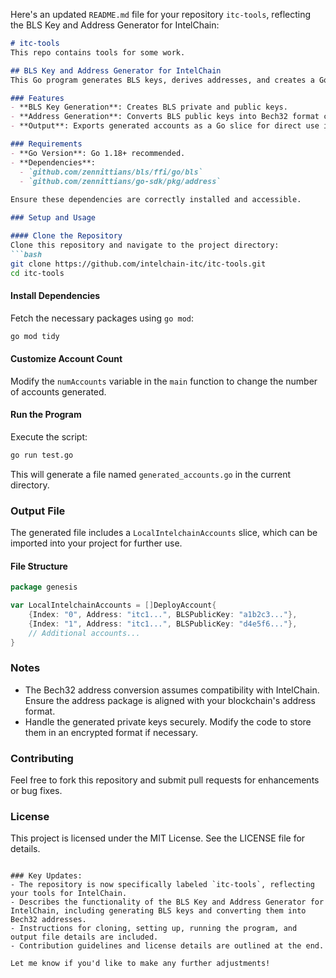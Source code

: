 Here's an updated `README.md` file for your repository `itc-tools`, reflecting the BLS Key and Address Generator for IntelChain:

```markdown
# itc-tools
This repo contains tools for some work.

## BLS Key and Address Generator for IntelChain
This Go program generates BLS keys, derives addresses, and creates a Go source file containing account details for use in the genesis configuration of IntelChain. It leverages the BLS library and a custom address package.

### Features
- **BLS Key Generation**: Creates BLS private and public keys.
- **Address Generation**: Converts BLS public keys into Bech32 format compatible with IntelChain.
- **Output**: Exports generated accounts as a Go slice for direct use in your code.

### Requirements
- **Go Version**: Go 1.18+ recommended.
- **Dependencies**:
  - `github.com/zennittians/bls/ffi/go/bls`
  - `github.com/zennittians/go-sdk/pkg/address`
  
Ensure these dependencies are correctly installed and accessible.

### Setup and Usage

#### Clone the Repository
Clone this repository and navigate to the project directory:
```bash
git clone https://github.com/intelchain-itc/itc-tools.git
cd itc-tools
```

#### Install Dependencies
Fetch the necessary packages using `go mod`:
```bash
go mod tidy
```

#### Customize Account Count
Modify the `numAccounts` variable in the `main` function to change the number of accounts generated.

#### Run the Program
Execute the script:
```bash
go run test.go
```
This will generate a file named `generated_accounts.go` in the current directory.

### Output File
The generated file includes a `LocalIntelchainAccounts` slice, which can be imported into your project for further use.

#### File Structure

```go
package genesis

var LocalIntelchainAccounts = []DeployAccount{
    {Index: "0", Address: "itc1...", BLSPublicKey: "a1b2c3..."},
    {Index: "1", Address: "itc1...", BLSPublicKey: "d4e5f6..."},
    // Additional accounts...
}
```

### Notes
- The Bech32 address conversion assumes compatibility with IntelChain. Ensure the address package is aligned with your blockchain's address format.
- Handle the generated private keys securely. Modify the code to store them in an encrypted format if necessary.

### Contributing
Feel free to fork this repository and submit pull requests for enhancements or bug fixes.

### License
This project is licensed under the MIT License. See the LICENSE file for details.
```

### Key Updates:
- The repository is now specifically labeled `itc-tools`, reflecting your tools for IntelChain.
- Describes the functionality of the BLS Key and Address Generator for IntelChain, including generating BLS keys and converting them into Bech32 addresses.
- Instructions for cloning, setting up, running the program, and output file details are included.
- Contribution guidelines and license details are outlined at the end.

Let me know if you'd like to make any further adjustments!